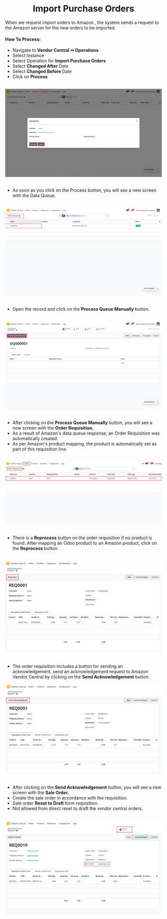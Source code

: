 <h1 align="center"><strong>  Import Purchase Orders </strong></h1>

When we request import orders to Amazon , the system sends a request to the Amazon server for the new orders to be imported.

#### How To Process:

* Navigate to **Vendor Central ↣ Operations**
* Select Instance
* Select Operation for **Import Purchase Orders**
* Select **Changed After** Date
* Select **Changed Before** Date
* Click on **Process**

<br/>

<div align="center">
  <img src="./images/VC-9.png" alt="">
</div>

<br/>

* As soon as you click on the Process button, you will see a new screen with the Data Queue.

<br/>

<div align="center">
  <img src="./images/VC-10.png" alt="">
</div>

<br/>

* Open the record and click on the **Process Queue Manually** button.

<br/>

<div align="center">
  <img src="./images/VC-11.png" alt="">
</div>

<br/>

* After clicking on the **Process Queue Manually** button, you will see a new screen with the **Order Requisition.**
* As a result of Amazon's data queue response, an Order Requisition was automatically created.
* As per Amazon's product mapping, the product is automatically set as part of this requisition line.

<br/>

<div align="center">
  <img src="./images/VC-12.png" alt="">
</div>

<br/>

* There is a **Reprocess** button on the order requisition if no product is found. After mapping an Odoo product to an Amazon product, click on the **Reprocess** button.

<br/>

<div align="center">
  <img src="./images/VC-13.png" alt="">
</div>

<br/>

* The order requisition includes a button for sending an acknowledgement. send an acknowledgement request to Amazon Vendor Central by clicking on the **Send Acknowledgement** button.
<div align="center">
  <img src="./images/VC-14.png" alt="">
</div>

<br/>

* After clicking on the **Send Acknowledgement** button, you will see a new screen with the **Sale Order.**
* Create the sale order in accordance with the requisition.
* Sale order **Reset to Draft** form requisition. 
* Not allowed from direct reset to draft the vendor central orders.

<br/>

<div align="center">
  <img src="./images/VC-15.png" alt="">
</div>
